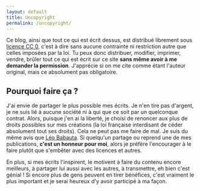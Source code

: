 ```yaml
---
layout: default
title: Uncopyright
permalink: /uncopyright/
---
```

Ce blog, ainsi que tout ce qui est écrit dessus, est distribué librement sous [licence CC 0](http://creativecommons.org/publicdomain/zero/1.0/), c'est à dire sans aucune contrainte ni restriction autre que celles imposées par la loi. Tu peux donc distribuer, modifier, imprimer, vendre, brûler tout ce qui est écrit sur ce site **sans même avoir à me demander la permission**. J'apprécie si on me cite comme étant l'auteur original, mais ce absolument pas obligatoire.

## Pourquoi faire ça ?

J'ai envie de partager le plus possible mes écrits. Je n'en tire pas d'argent, je ne suis lié à aucune société ni à qui que ce soit par un quelconque contrat. Alors, puisque j'en ai la liberté, je choisi de renoncer aux plus de droits possibles sur mes créations (la loi française interdisant de céder absolument tout ses droits). Cela ne peut pas me faire de mal. Je suis du même avis que [Léo Babauta](https://zenhabits.net/uncopyright/). Si quelqu'un partage ou reprend une de mes publications, **c'est un honneur pour moi**, alors je préfère l'encourager à le faire plutôt que s'embêter avec des licences et autres.

En plus, si mes écrits l'inspirent, le motivent à faire du contenu encore meilleurs, à partager lui aussi avec les autres, à transmettre, eh bien c'est génial ! Si encore plus de gens peuvent en tirer bénéfices, c'est vraiment le plus important et je serai heureux d'y avoir participé à ma façon.
